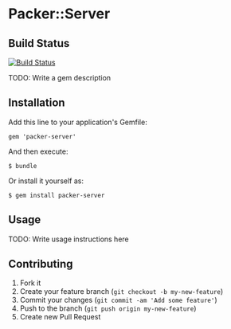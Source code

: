 # Packer::Server

## Build Status

[![Build Status](https://travis-ci.org/Kuchitama/packer-server.png)](https://travis-ci.org/Kuchitama/packer-server)


TODO: Write a gem description

## Installation

Add this line to your application's Gemfile:

    gem 'packer-server'

And then execute:

    $ bundle

Or install it yourself as:

    $ gem install packer-server

## Usage

TODO: Write usage instructions here

## Contributing

1. Fork it
2. Create your feature branch (`git checkout -b my-new-feature`)
3. Commit your changes (`git commit -am 'Add some feature'`)
4. Push to the branch (`git push origin my-new-feature`)
5. Create new Pull Request
